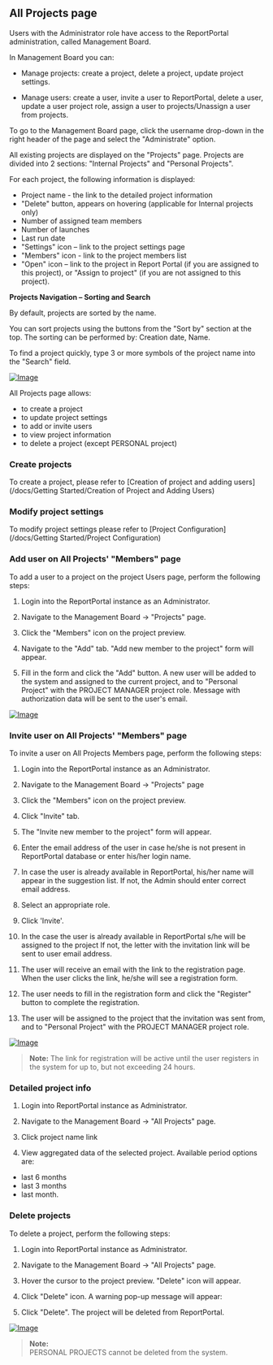 ## All Projects page

Users with the Administrator role have access to the ReportPortal
administration, called Management Board.

In Management Board you can:

- Manage projects: create a project, delete a project, update project settings.

- Manage users: create a user, invite a user to ReportPortal, delete a user,
update a user project role, assign a user to projects/Unassign a user from
projects.

To go to the Management Board page, click the username drop-down in the
right header of the page and select the "Administrate" option.

All existing projects are displayed on the "Projects" page. Projects are
divided into 2 sections: "Internal Projects" and "Personal Projects".

For each project, the following information is displayed:

- Project name - the link to the detailed project information
- "Delete" button, appears on hovering (applicable for Internal projects only)
- Number of assigned team members
- Number of launches
- Last run date
- "Settings" icon – link to the project settings page
- "Members" icon - link to the project members list
- "Open" icon – link to the project in Report Portal (if you are assigned
    to this project), or "Assign to project" (if you are not assigned to this
    project).

**Projects Navigation – Sorting and Search**

By default, projects are sorted by the name.

You can sort projects using the buttons from the "Sort by" section at the top.
The sorting can be performed by: Creation date, Name.

To find a project quickly, type 3 or more symbols of the project name into the
"Search" field.

[ ![Image](Images/userGuide/managingProjects/generalView.png) ](https://youtu.be/ss-a39f5A9M)

All Projects page allows:
 - to create a project
 - to update project settings
 - to add or invite users
 - to view project information
 - to delete a project (except PERSONAL project)

### Create projects

To create a project, please refer to [Creation of project and adding users](/docs/Getting Started/Creation of Project and Adding Users)

### Modify project settings

To modify project settings please refer to [Project Configuration](/docs/Getting Started/Project Configuration)

### Add user on All Projects' "Members" page

To add a user to a project on the project Users page, perform the following steps:

1. Login into the ReportPortal instance as an Administrator.

2. Navigate to the Management Board -\> "Projects" page.

3. Click the "Members" icon on the project preview.

4. Navigate to the "Add" tab. "Add new member to the project" form will
    appear.

5. Fill in the form and click the "Add" button. A new user will be added
    to the system and assigned to the current project, and to "Personal Project" with the PROJECT MANAGER project role. Message with authorization data will be sent to the user's email.

[ ![Image](Images/userGuide/manageUsers/addUserFromProjectMembersPage.png) ](https://youtu.be/nkJmxlMfR1Q)


### Invite user on All Projects' "Members" page

To invite a user on All Projects Members page, perform the following steps:

1. Login into the ReportPortal instance as an Administrator.

2. Navigate to the Management Board -\> "Projects" page

3. Click the "Members" icon on the project preview.

4. Click "Invite" tab. 

5. The "Invite new member to the project" form will appear.

6. Enter the email address of the user in case he/she is not present in ReportPortal database
 or enter his/her login name.
 
7. In case the user is already available in ReportPortal, his/her name will appear in the suggestion list.
If not, the Admin should enter correct email address.

8. Select an appropriate role.

9. Click 'Invite'.

10. In the case the user is already available in ReportPortal s/he will be assigned to the project
If not, the letter with the invitation link will be sent to user email address.

11. The user will receive an email with the link to the registration page. 
When the user clicks the link, he/she will see a registration form.

11. The user needs to fill in the registration form and click the "Register"
button to complete the registration. 

12. The user will be assigned to the project that the invitation was sent from, and to "Personal Project" with the PROJECT
 MANAGER project role. 
 
[ ![Image](Images/userGuide/manageUsers/inviteUserFromMembersPageInMB.png) ](https://youtu.be/wK0PB-iVEjk)

>**Note:**
The link for registration will be active until the user registers in the system for up to,
but not exceeding 24 hours.


### Detailed project info

1. Login into ReportPortal instance as Administrator.

2. Navigate to the Management Board -\> "All Projects" page.

3. Click project name link

4. View aggregated data of the selected project. Available period options are:
 - last 6 months
 - last 3 months
 - last month.

### Delete projects

To delete a project, perform the following steps:

1. Login into ReportPortal instance as Administrator.

2. Navigate to the Management Board -\> "All Projects" page.

3. Hover the cursor to the project preview. "Delete" icon will appear.

4. Click "Delete" icon. A warning pop-up message will appear:

5. Click "Delete". The project will be deleted from ReportPortal.

[ ![Image](Images/userGuide/managingProjects/deleteProject.png) ](https://youtu.be/bipey3GxCiw)

>**Note:**  
PERSONAL PROJECTS cannot be deleted from the system.
